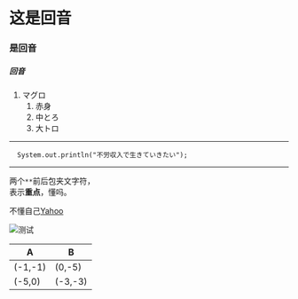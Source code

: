 # 这是回音  
### 是回音  
##### 回音  
  

1. マグロ
    1. 赤身
    1. 中とろ
    1. 大トロ
    
---

```
  System.out.println("不労収入で生きていきたい");
```

---

两个`**`前后包夹文字符，  
表示**重点**，懂吗。  

不懂自己[Yahoo](http://www.yahoo.co.jp/)


![测试](https://img2.baidu.com/it/u=2122858629,2221724194&fm=253&fmt=auto&app=138&f=GIF?w=240&h=228)

| A | B |
----|---- 
| (-1,-1) | (0,-5) |
| (-5,0) | (-3,-3) |
